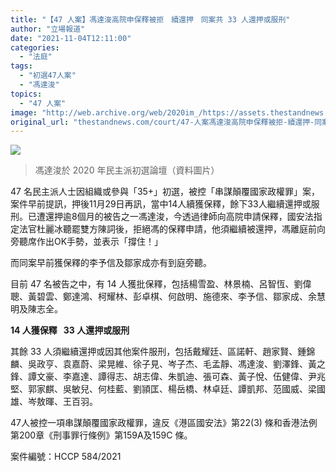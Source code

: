 ```yaml
---
title: "【47 人案】馮達浚高院申保釋被拒　續還押　同案共 33 人還押或服刑"
author: "立場報道"
date: "2021-11-04T12:11:00"
categories:
  - "法庭"
tags:
  - "初選47人案"
  - "馮達浚"
topics:
  - "47 人案"
image: "http://web.archive.org/web/2020im_/https://assets.thestandnews.com/media/photos/1_hfe2k.png"
original_url: "thestandnews.com/court/47-人案馮達浚高院申保釋被拒-續還押-同案共-33-人還押或服刑"
---
```

![](http://web.archive.org/web/2020im_/https://assets.thestandnews.com/media/photos/1_hfe2k.png)
> 馮達浚於 2020 年民主派初選論壇（資料圖片）

47 名民主派人士因組織或參與「35+」初選，被控「串謀顛覆國家政權罪」案，案件早前提訊，押後11月29日再訊，當中14人續獲保釋，餘下33人繼續還押或服刑。已遭還押逾8個月的被告之一馮達浚，今透過律師向高院申請保釋，國安法指定法官杜麗冰聽罷雙方陳詞後，拒絕馮的保釋申請，他須繼續被還押，馮離庭前向旁聽席作出OK手勢，並表示「撐住！」

而同案早前獲保釋的李予信及鄒家成亦有到庭旁聽。

目前 47 名被告之中，有 14 人獲批保釋，包括楊雪盈、林景楠、呂智恆、劉偉聰、黃碧雲、鄭達鴻、柯耀林、彭卓棋、何啟明、施德來、李予信、鄒家成、余慧明及陳志全。

**14 人獲保釋   33 人還押或服刑**

其餘 33 人須繼續還押或因其他案件服刑，包括戴耀廷、區諾軒、趙家賢、鍾錦麟、吳政亨、袁嘉蔚、梁晃維、徐子見、岑子杰、毛孟靜、馮達浚、劉澤鋒、黃之鋒、譚文豪、李嘉達、譚得志、胡志偉、朱凱迪、張可森、黃子悅、伍健偉、尹兆堅、郭家麒、吳敏兒、何桂藍、劉頴匡、楊岳橋、林卓廷、譚凱邦、范國威、梁國雄、岑敖暉、王百羽。

47人被控一項串謀顛覆國家政權罪，違反《港區國安法》第22(3) 條和香港法例第200章《刑事罪行條例》第159A及159C 條。

案件編號：HCCP 584/2021